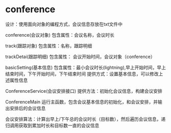 # conference
设计：使用面向对象的编程方式，会议信息存放在txt文件中

  conference(会议对象) 包含属性：会议名称，会议时长
  
  track(跟踪对象) 包含属性：名称，跟踪明细
  
  trackDetai(跟踪明细)  包含属性： 会议开始时间，会议对象（conference）
  
  basicSetting(基本信息)  包含属性：最小会议时长(lightning),早上开始时间，早上结束时间，下午开始时间，下午结束时间
                         提供方式：设置基本信息，可以修改上述属性信息
                         
  ConferenceService(会议安排接口) 提供方法：初始化会议信息，构建会议安排
  
  ConferenceMain 运行主函数，包含会议基本信息的初始化，和会议安排，并输出安排后的会议信息

会议安排算法：计算出早上/下午总的会议时长（目标数），然后遍历会议信息，递归调用获取到累加时长和目标数一直的会议信息


